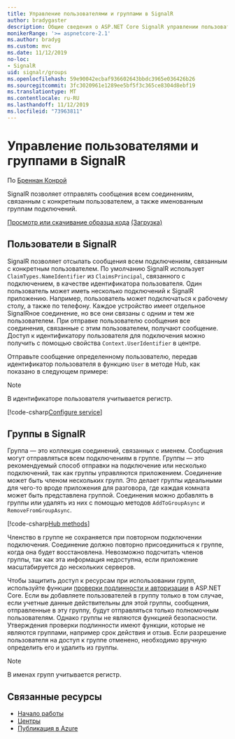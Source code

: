 ```yaml
---
title: Управление пользователями и группами в SignalR
author: bradygaster
description: Общие сведения о ASP.NET Core SignalR управлении пользователями и группами.
monikerRange: '>= aspnetcore-2.1'
ms.author: bradyg
ms.custom: mvc
ms.date: 11/12/2019
no-loc:
- SignalR
uid: signalr/groups
ms.openlocfilehash: 59e90042ecbaf936602643bbdc3965e036426b26
ms.sourcegitcommit: 3fc3020961e1289ee5bf5f3c365ce8304d8ebf19
ms.translationtype: MT
ms.contentlocale: ru-RU
ms.lasthandoff: 11/12/2019
ms.locfileid: "73963811"
---
```

# <a name="manage-users-and-groups-in-opno-locsignalr"></a>Управление пользователями и группами в SignalR

По [Бреннан Конрой](https://github.com/BrennanConroy)

SignalR позволяет отправлять сообщения всем соединениям, связанным с конкретным пользователем, а также именованным группам подключений.

[Просмотр или скачивание образца кода](https://github.com/aspnet/AspNetCore.Docs/tree/master/aspnetcore/signalr/groups/sample/) [(Загрузка)](xref:index#how-to-download-a-sample)

## <a name="users-in-opno-locsignalr"></a>Пользователи в SignalR

SignalR позволяет отсылать сообщения всем подключениям, связанным с конкретным пользователем. По умолчанию SignalR использует `ClaimTypes.NameIdentifier` из `ClaimsPrincipal`, связанного с подключением, в качестве идентификатора пользователя. Один пользователь может иметь несколько подключений к SignalR приложению. Например, пользователь может подключаться к рабочему столу, а также по телефону. Каждое устройство имеет отдельное SignalRное соединение, но все они связаны с одним и тем же пользователем. При отправке пользователю сообщения все соединения, связанные с этим пользователем, получают сообщение. Доступ к идентификатору пользователя для подключения можно получить с помощью свойства `Context.UserIdentifier` в центре.

Отправьте сообщение определенному пользователю, передав идентификатор пользователя в функцию `User` в методе Hub, как показано в следующем примере:

> [!NOTE]
> В идентификаторе пользователя учитывается регистр.

[!code-csharp[Configure service](groups/sample/hubs/chathub.cs?range=29-32)]

## <a name="groups-in-opno-locsignalr"></a>Группы в SignalR

Группа — это коллекция соединений, связанных с именем. Сообщения могут отправляться всем подключениям в группе. Группы — это рекомендуемый способ отправки на подключение или несколько подключений, так как группы управляются приложением. Соединение может быть членом нескольких групп. Это делает группы идеальными для чего-то вроде приложения для разговора, где каждая комната может быть представлена группой. Соединения можно добавлять в группы или удалять из них с помощью методов `AddToGroupAsync` и `RemoveFromGroupAsync`.

[!code-csharp[Hub methods](groups/sample/hubs/chathub.cs?range=15-27)]

Членство в группе не сохраняется при повторном подключении подключения. Соединение должно повторно присоединиться к группе, когда она будет восстановлена. Невозможно подсчитать членов группы, так как эта информация недоступна, если приложение масштабируется до нескольких серверов.

Чтобы защитить доступ к ресурсам при использовании групп, используйте функции [проверки подлинности и авторизации](xref:signalr/authn-and-authz) в ASP.NET Core. Если вы добавляете пользователей в группу только в том случае, если учетные данные действительны для этой группы, сообщения, отправленные в эту группу, будут отправляться только полномочным пользователям. Однако группы не являются функцией безопасности. Утверждения проверки подлинности имеют функции, которые не являются группами, например срок действия и отзыв. Если разрешение пользователя на доступ к группе отменено, необходимо вручную определить его и удалить из группы.

> [!NOTE]
> В именах групп учитывается регистр.

## <a name="related-resources"></a>Связанные ресурсы

* [Начало работы](xref:tutorials/signalr)
* [Центры](xref:signalr/hubs)
* [Публикация в Azure](xref:signalr/publish-to-azure-web-app)
